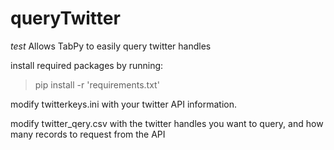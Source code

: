 # queryTwitter
*test* Allows TabPy to easily query twitter handles

install required packages by running: 

> pip install -r 'requirements.txt'

modify twitterkeys.ini with your twitter API information.

modify twitter_qery.csv with the twitter handles you want to query, and how many records to request from the API
